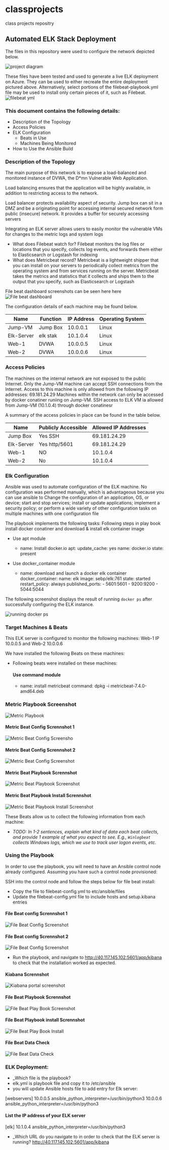# classprojects
class projects repositry
## Automated ELK Stack Deployment

The files in this repository were used to configure the network depicted below.

![project diagram](./images/Project-Diagram.png)

These files have been tested and used to generate a live ELK deployment on Azure. They can be used to either recreate the entire deployment pictured above. Alternatively, select portions of the filebeat-playbook.yml file may be used to install only certain pieces of it, such as Filebeat.
![filebeat yml](./Ansible/filebeat-playbook.yml)

### This document contains the following details:
- Description of the Topology
- Access Policies
- ELK Configuration
  - Beats in Use
  - Machines Being Monitored
- How to Use the Ansible Build


### Description of the Topology

The main purpose of this network is to expose a load-balanced and monitored instance of DVWA, the D*mn Vulnerable Web Application.

Load balancing ensures that the application will be highly available, in addition to restricting access to the network.

Load balancer protects availability aspect of security. Jump box can sit in a DMZ and be a originating point for accessing internal secured network form public (insecure) network. It provides a buffer for securely accessing servers

Integrating an ELK server allows users to easily monitor the vulnerable VMs for changes to the metric logs and system logs
- What does Filebeat watch for? Filebeat monitors the log files or locations that you specify, collects log events, and forwards them either to Elasticsearch or Logstash for indexing
- What does Metricbeat record? Metricbeat is a lightweight shipper that you can install on your servers to periodically collect metrics from the operating system and from services running on the server. Metricbeat takes the metrics and statistics that it collects and ships them to the output that you specify, such as Elasticsearch or Logstash

File beat dashboard screenshots can be seen here here
![File beat dashboard](./images/filebeat-dashboard.png)

The configuration details of each machine may be found below.

| Name      |  Function | IP Address | Operating System |
|---------- |----------|------------|------------------|
| Jump-VM|   Jump Box | 10.0.0.1   | Linux            |
| Elk-Server| elk stak| 10.1.0.4   | Linux            |
| Web-1     | DVWA    | 10.0.0.5   | Linux            |
| Web-2     | DVWA    | 10.0.0.6   | Linux            |

### Access Policies

The machines on the internal network are not exposed to the public Internet. 
Only the Jump-VM machine can accept SSH connections from the Internet. Access to this machine is only allowed from the following IP addresses: 69.181.24.29
Machines within the network can only be accessed by docker conatiner runiing on Jump-VM. SSH access to ELK VM ia allowed from Jump-VM (10.1.0.4) through docker conatinesr

A summary of the access policies in place can be found in the table below.

| Name     | Publicly Accessible | Allowed IP Addresses |
|----------|---------------------|----------------------|
| Jump Box | Yes  SSH            | 69.181.24.29         |
|Elk-Server| Yes http/5601       | 69.181.24.29         |
| Web-1    | NO                  | 10.1.0.4             |
| Web-2    | No                  | 10.1.0.4             |

### Elk Configuration

Ansible was used to automate configuration of the ELK machine. No configuration was performed manually, which is advantageous because you can use ansible to Change the configuration of an application, OS, or device; start and stop services; install or update applications; implement a security policy; or perform a wide variety of other configuration tasks on multiple machines with one configuration file

The playbook implements the following tasks:
Following steps in play book install docker conatiner and download & install elk container image
-  Use apt module
    - name: Install docker.io
      apt:
        update_cache: yes
        name: docker.io
        state: present

- Use docker_container module
    - name: download and launch a docker elk container
      docker_container:
        name: elk
        image: sebp/elk:761
        state: started
        restart_policy: always
        published_ports:
          - 5601:5601
          - 9200:9200
          - 5044:5044

The following screenshot displays the result of running `docker ps` after successfully configuring the ELK instance.

![running docker ps](./images/ELK-docker-imgae.png)

### Target Machines & Beats
This ELK server is configured to monitor the following machines:
Web-1 IP 10.0.0.5 and Web-2 10.0.0.6

We have installed the following Beats on these machines:
- Following beats were installed on these machines:
  #### Use command module
  - name: install metricbeat
    command: dpkg -i metricbeat-7.4.0-amd64.deb

### Metric Playbook Screenshot
![Metric Playbook](./images/metric-betat-playbook-yml.png)
#### Metric Beat Config Scrennshot 1
![Metric Beat Config Screensho](./images/metric-beat-config-yml.png)
#### Metric Beat Config Scrennshot 2
![Metric Beat Config Screenshot](./images/metric-beat-config-yml2.png)
#### Metric Beat Playbook Scrennshot 
![Metric Beat Playbook Screenshot](./images/metric-beat-playbook-yml.png)
#### Metric Beat Playbook Install  Scrennshot 
![Metric Beat Playbook Install Screenshot](./images/metric-beat-play-book-install.png)


These Beats allow us to collect the following information from each machine:
- _TODO: In 1-2 sentences, explain what kind of data each beat collects, and provide 1 example of what you expect to see. E.g., `Winlogbeat` collects Windows logs, which we use to track user logon events, etc._


### Using the Playbook
In order to use the playbook, you will need to have an Ansible control node already configured. Assuming you have such a control node provisioned: 

SSH into the control node and follow the steps below for file beat install:
- Copy the  file to filebeat-config.yml to etc/ansible/files
- Update the filebeat-config.yml file to include hosts and setup.kibana entries
#### File Beat config Scrennshot 1 
![File Beat Config Screenshot](./images/file-beta-config-yml.png)
#### File Beat config Scrennshot 2
![File Beat Config Screenshot](./images/file-beat-config-yml-2.png)

- Run the playbook, and navigate to http://40.117.145.102:5601/app/kibana to check that the installation worked as expected.
#### Kiabana Scrennshot
![Kiabana portal screenshot](./images/Kiabana-Portal.png)
#### File Beat Playbook Scrennshot 
![File Beat Play Book Screenshot](./images/file-beat-playbook-yml.png)
#### File Beat Playbook install Scrennshot
![File Beat Play Book Install](./images/file-beat-playbook-yml-install.png)
#### File Beat Data Check
![File Beat Data Check](./images/systemlog-data-check.png)

### ELK Deployment:
- _Which file is the playbook? 
- elk.yml is playbook file and copy it to /etc/ansible
- you will update Ansible hosts file to add entry for Elk server:

[webservers]
10.0.0.5 ansible_python_interpreter=/usr/bin/python3
10.0.0.6 ansible_python_interpreter=/usr/bin/python3

#### List the IP address of your ELK server

[elk]
10.1.0.4 ansible_python_interpreter=/usr/bin/python3

- _Which URL do you navigate to in order to check that the ELK server is running?
http://40.117.145.102:5601/app/kibana

